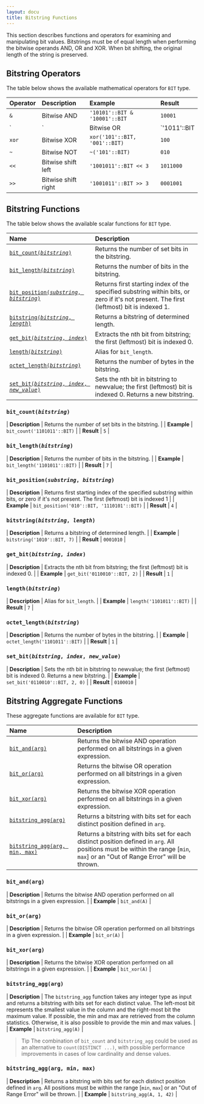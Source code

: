 ```yaml
---
layout: docu
title: Bitstring Functions
---
```


This section describes functions and operators for examining and manipulating bit values.
Bitstrings must be of equal length when performing the bitwise operands AND, OR and XOR. When bit shifting, the original length of the string is preserved.

## Bitstring Operators

The table below shows the available mathematical operators for `BIT` type.

<div class="narrow_table"></div>

<!-- markdownlint-disable MD056 -->

| Operator | Description | Example | Result |
|:---|:---|:---|:---|
| `&` | Bitwise AND | `'10101'::BIT & '10001'::BIT` | `10001` |
| `|` | Bitwise OR | `'1011'::BIT | '0001'::BIT` | `1011` |
| `xor` | Bitwise XOR | `xor('101'::BIT, '001'::BIT)` | `100` |
| `~` | Bitwise NOT | `~('101'::BIT)` | `010` |
| `<<` | Bitwise shift left | `'1001011'::BIT << 3` | `1011000` |
| `>>` | Bitwise shift right | `'1001011'::BIT >> 3` | `0001001` |

<!-- markdownlint-enable MD056 -->

## Bitstring Functions

The table below shows the available scalar functions for `BIT` type.

| Name | Description |
|:--|:-------|
| [`bit_count(`*`bitstring`*`)`](#bit_countbitstring) | Returns the number of set bits in the bitstring. |
| [`bit_length(`*`bitstring`*`)`](#bit_lengthbitstring) | Returns the number of bits in the bitstring. |
| [`bit_position(`*`substring`*`, `*`bitstring`*`)`](#bit_positionsubstring-bitstring) | Returns first starting index of the specified substring within bits, or zero if it's not present. The first (leftmost) bit is indexed 1. |
| [`bitstring(`*`bitstring`*`, `*`length`*`)`](#bitstringbitstring-length) | Returns a bitstring of determined length. |
| [`get_bit(`*`bitstring`*`, `*`index`*`)`](#get_bitbitstring-index) | Extracts the nth bit from bitstring; the first (leftmost) bit is indexed 0. |
| [`length(`*`bitstring`*`)`](#lengthbitstring) | Alias for `bit_length`. |
| [`octet_length(`*`bitstring`*`)`](#octet_lengthbitstring) | Returns the number of bytes in the bitstring. |
| [`set_bit(`*`bitstring`*`, `*`index`*`, `*`new_value`*`)`](#set_bitbitstring-index-new_value) | Sets the nth bit in bitstring to newvalue; the first (leftmost) bit is indexed 0. Returns a new bitstring. |

### `bit_count(`*`bitstring`*`)`

<div class="nostroke_table"></div>

| **Description** | Returns the number of set bits in the bitstring. |
| **Example** | `bit_count('1101011'::BIT)` |
| **Result** | `5` |

### `bit_length(`*`bitstring`*`)`

<div class="nostroke_table"></div>

| **Description** | Returns the number of bits in the bitstring. |
| **Example** | `bit_length('1101011'::BIT)` |
| **Result** | `7` |

### `bit_position(`*`substring`*`, `*`bitstring`*`)`

<div class="nostroke_table"></div>

| **Description** | Returns first starting index of the specified substring within bits, or zero if it's not present. The first (leftmost) bit is indexed 1 |
| **Example** | `bit_position('010'::BIT, '1110101'::BIT)` |
| **Result** | `4` |

### `bitstring(`*`bitstring`*`, `*`length`*`)`

<div class="nostroke_table"></div>

| **Description** | Returns a bitstring of determined length. |
| **Example** | `bitstring('1010'::BIT, 7)` |
| **Result** | `0001010` |

### `get_bit(`*`bitstring`*`, `*`index`*`)`

<div class="nostroke_table"></div>

| **Description** | Extracts the nth bit from bitstring; the first (leftmost) bit is indexed 0. |
| **Example** | `get_bit('0110010'::BIT, 2)` |
| **Result** | `1` |

### `length(`*`bitstring`*`)`

<div class="nostroke_table"></div>

| **Description** | Alias for `bit_length`. |
| **Example** | `length('1101011'::BIT)` |
| **Result** | `7` |

### `octet_length(`*`bitstring`*`)`

<div class="nostroke_table"></div>

| **Description** | Returns the number of bytes in the bitstring. |
| **Example** | `octet_length('1101011'::BIT)` |
| **Result** | `1` |

### `set_bit(`*`bitstring`*`, `*`index`*`, `*`new_value`*`)`

<div class="nostroke_table"></div>

| **Description** | Sets the nth bit in bitstring to newvalue; the first (leftmost) bit is indexed 0. Returns a new bitstring. |
| **Example** | `set_bit('0110010'::BIT, 2, 0)` |
| **Result** | `0100010` |

## Bitstring Aggregate Functions

These aggregate functions are available for `BIT` type.

| Name | Description |
|:--|:-------|
| [`bit_and(arg)`](#bit_andarg) | Returns the bitwise AND operation performed on all bitstrings in a given expression. |
| [`bit_or(arg)`](#bit_orarg) | Returns the bitwise OR operation performed on all bitstrings in a given expression. |
| [`bit_xor(arg)`](#bit_xorarg) | Returns the bitwise XOR operation performed on all bitstrings in a given expression. |
| [`bitstring_agg(arg)`](#bitstring_aggarg) | Returns a bitstring with bits set for each distinct position defined in `arg`. |
| [`bitstring_agg(arg, min, max)`](#bitstring_aggarg-min-max) | Returns a bitstring with bits set for each distinct position defined in `arg`. All positions must be within the range [`min`, `max`] or an "Out of Range Error" will be thrown. |

### `bit_and(arg)`

<div class="nostroke_table"></div>

| **Description** | Returns the bitwise AND operation performed on all bitstrings in a given expression. |
| **Example** | `bit_and(A)` |

### `bit_or(arg)`

<div class="nostroke_table"></div>

| **Description** | Returns the bitwise OR operation performed on all bitstrings in a given expression. |
| **Example** | `bit_or(A)` |

### `bit_xor(arg)`

<div class="nostroke_table"></div>

| **Description** | Returns the bitwise XOR operation performed on all bitstrings in a given expression. |
| **Example** | `bit_xor(A)` |

### `bitstring_agg(arg)`

<div class="nostroke_table"></div>

| **Description** | The `bitstring_agg` function takes any integer type as input and returns a bitstring with bits set for each distinct value. The left-most bit represents the smallest value in the column and the right-most bit the maximum value. If possible, the min and max are retrieved from the column statistics. Otherwise, it is also possible to provide the min and max values. |
| **Example** | `bitstring_agg(A)` |

> Tip The combination of `bit_count` and `bitstring_agg` could be used as an alternative to `count(DISTINCT ...)`, with possible performance improvements in cases of low cardinality and dense values.

### `bitstring_agg(arg, min, max)`

<div class="nostroke_table"></div>

| **Description** | Returns a bitstring with bits set for each distinct position defined in `arg`. All positions must be within the range [`min`, `max`] or an "Out of Range Error" will be thrown. |
| **Example** | `bitstring_agg(A, 1, 42)` |
